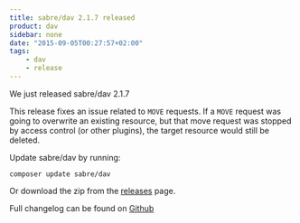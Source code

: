 ```yaml
---
title: sabre/dav 2.1.7 released
product: dav
sidebar: none
date: "2015-09-05T00:27:57+02:00"
tags:
    - dav
    - release
---
```


We just released sabre/dav 2.1.7 

This release fixes an issue related to `MOVE` requests. If a `MOVE` request
was going to overwrite an existing resource, but that move request was stopped
by access control (or other plugins), the target resource would still be
deleted.

Update sabre/dav by running:

    composer update sabre/dav

Or download the zip from the [releases][2] page.

Full changelog can be found on [Github][1]

[1]: https://github.com/fruux/sabre-dav/blob/2.1.7/Changelog.md
[2]: https://github.com/fruux/sabre-dav/releases

